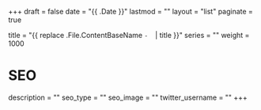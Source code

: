 +++
draft = false
date = "{{ .Date }}"
lastmod = ""
layout = "list"
paginate = true

title = "{{ replace .File.ContentBaseName `-` ` ` | title }}"
series = ""
  weight = 1000

# SEO
description = ""
seo_type = ""
seo_image = ""
twitter_username = ""
+++